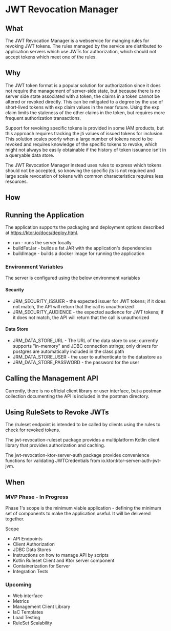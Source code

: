 # JWT Revocation Manager

## What

The JWT Revocation Manager is a webservice for manging rules for revoking JWT tokens.  The rules managed by the service are distributed to application servers which use JWTs for authorization, which should not accept tokens which meet one of the rules.

## Why

The JWT token format is a popular solution for authorization since it does not require the management of server-side state, but because there is no server side state associated with a token, the claims in a token cannot be altered or revoked directly.   This can be mitigated to a degree by the use of short-lived tokens with exp claim values in the near future.  Using the exp claim limits the staleness of the other claims in the token, but requires more frequent authorization transactions.

Support for revoking specific tokens is provided in some IAM products, but this approach requires tracking the jti values of issued tokens for inclusion.  This solution scales poorly when a large number of tokens need to be revoked and requires knowledge of the specific tokens to revoke, which might not always be easily obtainable if the history of token issuance isn’t in a queryable data store.

The JWT Revocation Manager instead uses rules to express which tokens should not be accepted, so knowing the specific jts is not required and large scale revocation of tokens with common characteristics requires less resources.

## How

## Running the Application

The application supports the packaging and deployment options described at https://ktor.io/docs/deploy.html.

* run - runs the server locally
* buildFatJar - builds a fat JAR with the application's dependencies
* buildImage - builds a docker image for running the application

### Environment Variables

The server is configured using the below environment variables

#### Security

* JRM_SECURITY_ISSUER - the expected issuer for JWT tokens; if it does not match, the API will return that the call is unauthorized
* JRM_SECURITY_AUDIENCE - the expected audience for JWT tokens; if it does not match, the API will return that the call is unauthorized

#### Data Store

* JRM_DATA_STORE_URL - The URL of the data store to use; currently supports "in-memory" and JDBC connection strings; only drivers for postgres are automatically included in the class path
* JRM_DATA_STORE_USER - the user to authenticate to the datastore as
* JRM_DATA_STORE_PASSWORD - the password for the user

## Calling the Management API

Currently, there is no official client library or user interface, but a postman collection documenting the API is included in the postman directory.

## Using RuleSets to Revoke JWTs

The /ruleset endpoint is intended to be called by clients using the rules to check for revoked tokens.

The jwt-revocation-ruleset package provides a multiplatform Kotlin client library that provides authorization and caching.

The jwt-revocation-ktor-server-auth package provides convenience functions for validating JWTCredentials from io.ktor:ktor-server-auth-jwt-jvm.

## When

### MVP Phase - In Progress

Phase 1's scope is the minimum viable application - defining the minimum set of components to make the application useful.  It will be delivered together.

Scope
* API Endpoints
* Client Authorization
* JDBC Data Stores
* Instructions on how to manage API by scripts
* Kotlin Ruleset Client and Ktor server component
* Containerization for Server
* Integration Tests

### Upcoming

* Web interface
* Metrics
* Management Client Library
* IaC Templates
* Load Testing
* RuleSet Scalability